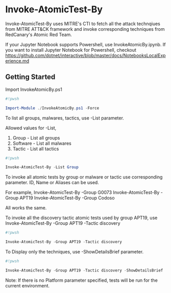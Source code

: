 # Invoke-AtomicTest-By
Invoke-AtomicTest-By uses MITRE's CTI to fetch all the attack technqiues from MITRE ATT&CK framework and invoke corresponding techniques from RedCanary's Atomic Red Team. 

If your Jupyter Notebook supports Powershell, use InvokeAtomicBy.ipynb. 
If you want to install Jupyter Notebook for Powershell, checkout 
https://github.com/dotnet/interactive/blob/master/docs/NotebooksLocalExperience.md


## Getting Started

Import InvokeAtomicBy.ps1


```PowerShell
#!pwsh

Import-Module ./InvokeAtomicBy.ps1 -Force
```
To list all groups, malwares, tactics, use -List parameter. 

Allowed values for -List, 

1. Group    - List all groups
2. Software - List all malwares
3. Tactic   - List all tactics

```PowerShell
#!pwsh

Invoke-AtomicTest-By -List Group
```

To invoke all atomic tests by group or malware or tactic use corresponding parameter. ID, Name or Aliases can be used.

For example, 
Invoke-AtomicTest-By -Group G0073
Invoke-AtomicTest-By -Group APT19
Invoke-AtomicTest-By -Group Codoso

All works the same. 

To invoke all the discovery tactic atomic tests used by group APT19, use
Invoke-AtomicTest-By -Group APT19 -Tactic discovery


```PowerShell
#!pwsh

Invoke-AtomicTest-By -Group APT19 -Tactic discovery
```
To Display only the techniques, use -ShowDetailsBrief parameter.

```PowerShell
#!pwsh

Invoke-AtomicTest-By -Group APT19 -Tactic discovery -ShowDetailsBrief
```
Note: If there is no Platform parameter specified, tests will be run for the current environment.
